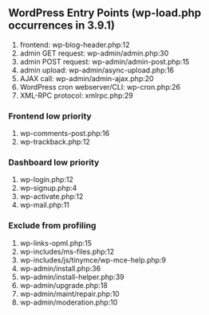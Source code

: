 ## WordPress Entry Points (wp-load.php occurrences in 3.9.1)

1. frontend: wp-blog-header.php:12
1. admin GET request: wp-admin/admin.php:30
1. admin POST request: wp-admin/admin-post.php:15
1. admin upload: wp-admin/async-upload.php:16
1. AJAX call: wp-admin/admin-ajax.php:20
1. WordPress cron webserver/CLI: wp-cron.php:26
1. XML-RPC protocol: xmlrpc.php:29

### Frontend low priority

1. wp-comments-post.php:16
1. wp-trackback.php:12

### Dashboard low priority

1. wp-login.php:12
1. wp-signup.php:4
1. wp-activate.php:12
1. wp-mail.php:11

### Exclude from profiling

1. wp-links-opml.php:15
1. wp-includes/ms-files.php:12
1. wp-includes/js/tinymce/wp-mce-help.php:9
1. wp-admin/install.php:36
1. wp-admin/install-helper.php:39
1. wp-admin/upgrade.php:18
1. wp-admin/maint/repair.php:10
1. wp-admin/moderation.php:10
